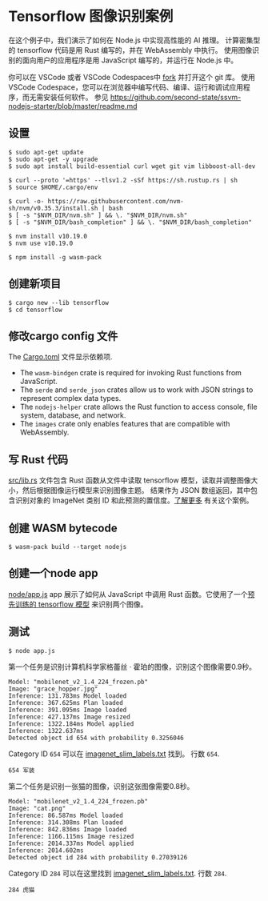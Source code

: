 # Tensorflow 图像识别案例

在这个例子中，我们演示了如何在 Node.js 中实现高性能的 AI 推理。 计算密集型的 tensorflow 代码是用 Rust 编写的，并在 WebAssembly 中执行。 使用图像识别的面向用户的应用程序是用 JavaScript 编写的，并运行在 Node.js 中。

你可以在 VSCode 或者 VSCode Codespaces中 [fork](https://github.com/second-state/csdn-ai-demo/fork) 并打开这个 git 库。 使用 VSCode Codespace，您可以在浏览器中编写代码、编译、运行和调试应用程序，而无需安装任何软件。 参见 https://github.com/second-state/ssvm-nodejs-starter/blob/master/readme.md

## 设置

```
$ sudo apt-get update
$ sudo apt-get -y upgrade
$ sudo apt install build-essential curl wget git vim libboost-all-dev

$ curl --proto '=https' --tlsv1.2 -sSf https://sh.rustup.rs | sh
$ source $HOME/.cargo/env

$ curl -o- https://raw.githubusercontent.com/nvm-sh/nvm/v0.35.3/install.sh | bash
$ [ -s "$NVM_DIR/nvm.sh" ] && \. "$NVM_DIR/nvm.sh"
$ [ -s "$NVM_DIR/bash_completion" ] && \. "$NVM_DIR/bash_completion"

$ nvm install v10.19.0
$ nvm use v10.19.0

$ npm install -g wasm-pack
```

## 创建新项目

```
$ cargo new --lib tensorflow
$ cd tensorflow
```

## 修改cargo config 文件

The [Cargo.toml](Cargo.toml) 文件显示依赖项.

* The `wasm-bindgen` crate is required for invoking Rust functions from JavaScript. 
* The `serde` and `serde_json` crates allow us to work with JSON strings to represent complex data types. 
* The `nodejs-helper` crate allows the Rust function to access console, file system, database, and network.
* The `images` crate only enables features that are compatible with WebAssembly.

## 写 Rust 代码

 [src/lib.rs](src/lib.rs) 文件包含 Rust 函数从文件中读取 tensorflow 模型，读取并调整图像大小，然后根据图像运行模型来识别图像主题。 结果作为 JSON 数组返回，其中包含识别对象的 ImageNet 类别 ID 和此预测的置信度。[了解更多](https://github.com/tensorflow/models/tree/master/research/slim/nets/mobilenet) 有关这个案例。

## 创建 WASM bytecode

```
$ wasm-pack build --target nodejs
```

## 创建一个node app

[node/app.js](node/app.js) app 展示了如何从 JavaScript 中调用 Rust 函数。它使用了一个[预先训练的 tensorflow 模型](https://storage.googleapis.com/mobilenet_v2/checkpoints/mobilenet_v2_1.4_224.tgz) 来识别两个图像。

## 测试

```
$ node app.js
```

第一个任务是识别计算机科学家格蕾丝 · 霍珀的图像，识别这个图像需要0.9秒。


```
Model: "mobilenet_v2_1.4_224_frozen.pb"
Image: "grace_hopper.jpg"
Inference: 131.783ms Model loaded
Inference: 367.625ms Plan loaded
Inference: 391.095ms Image loaded
Inference: 427.137ms Image resized
Inference: 1322.184ms Model applied
Inference: 1322.637ms
Detected object id 654 with probability 0.3256046
```

Category ID `654` 可以在 [imagenet_slim_labels.txt](imagenet_slim_labels.txt) 找到。 行数 `654`.

```
654 军装
```

第二个任务是识别一张猫的图像，识别这张图像需要0.8秒。

```
Model: "mobilenet_v2_1.4_224_frozen.pb"
Image: "cat.png"
Inference: 86.587ms Model loaded
Inference: 314.308ms Plan loaded
Inference: 842.836ms Image loaded
Inference: 1166.115ms Image resized
Inference: 2014.337ms Model applied
Inference: 2014.602ms
Detected object id 284 with probability 0.27039126
```

Category ID `284` 可以在这里找到 [imagenet_slim_labels.txt](imagenet_slim_labels.txt). 行数 `284`.

```
284 虎猫
```

